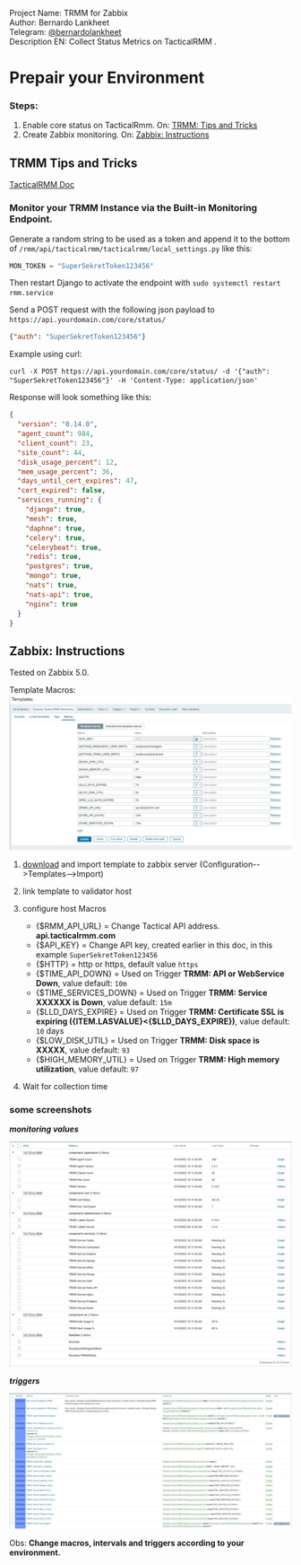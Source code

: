 Project Name: TRMM for Zabbix\
Author: Bernardo Lankheet\
Telegram: [@bernardolankheet](https://t.me/bernardolankheet)\
Description EN: Collect Status Metrics on TacticalRMM .

# Prepair your Environment
### Steps:
1. Enable core status on TacticalRmm. On: [TRMM: Tips and Tricks](https://github.com/bernardolankheet/TacticalRMM-Extras/tree/devep/Template-TRMM-for-Zabbix#trmm-tips-and-tricks)
2. Create Zabbix monitoring. On: [Zabbix: Instructions](https://github.com/bernardolankheet/TacticalRMM-Extras/tree/devep/Template-TRMM-for-Zabbix#zabbix-instructions)

## TRMM Tips and Tricks

[TacticalRMM Doc](https://docs.tacticalrmm.com/tipsntricks/#monitor-your-trmm-instance-via-the-built-in-monitoring-endpoint)

### Monitor your TRMM Instance via the Built-in Monitoring Endpoint.
Generate a random string to be used as a token and append it to the bottom of `/rmm/api/tacticalrmm/tacticalrmm/local_settings.py` like this:

```python
MON_TOKEN = "SuperSekretToken123456"
```

Then restart Django to activate the endpoint with `sudo systemctl restart rmm.service`

Send a POST request with the following json payload to `https://api.yourdomain.com/core/status/`
```json
{"auth": "SuperSekretToken123456"}
```

Example using curl:
```
curl -X POST https://api.yourdomain.com/core/status/ -d '{"auth": "SuperSekretToken123456"}' -H 'Content-Type: application/json'
```

Response will look something like this:
```json
{
  "version": "0.14.0",
  "agent_count": 984,
  "client_count": 23,
  "site_count": 44,
  "disk_usage_percent": 12,
  "mem_usage_percent": 36,
  "days_until_cert_expires": 47,
  "cert_expired": false,
  "services_running": {
    "django": true,
    "mesh": true,
    "daphne": true,
    "celery": true,
    "celerybeat": true,
    "redis": true,
    "postgres": true,
    "mongo": true,
    "nats": true,
    "nats-api": true,
    "nginx": true
  }
}
```

## Zabbix: Instructions
Tested on Zabbix 5.0. 

Template Macros:
![Template Macros](./img/macros.jpg)

1. [download](./Template-Tactical-RMM-Monitoring.xml) and import template to zabbix server (Configuration-->Templates-->Import)

2. link template to validator host

3. configure host Macros
   - {$RMM_API_URL}           = Change Tactical API address. **api.tacticalrmm.com**
   - {$API_KEY}               = Change API key, created earlier in this doc, in this example `SuperSekretToken123456`
   - {$HTTP}                  = http or https, default value `https`
   - {$TIME_API_DOWN}         = Used on Trigger **TRMM: API or WebService Down**, value default: `10m`
   - {$TIME_SERVICES_DOWN}    = Used on Trigger **TRMM: Service XXXXXX is Down**, value default: `15m`
   - {$LLD_DAYS_EXPIRE}       = Used on Trigger **TRMM: Certificate SSL is expiring ({ITEM.LASVALUE}<{$LLD_DAYS_EXPIRE})**, value default: `10` days
   - {$LOW_DISK_UTIL}         = Used on Trigger **TRMM: Disk space is XXXXX**, value default: `93`
   - {$HIGH_MEMORY_UTIL}      = Used on Trigger **TRMM: High memory utilization**, value default: `97`

4. Wait for collection time

### some screenshots
***monitoring values***

![monitoring values](./img/latestdata.jpg)

***triggers***

![Triggers](./img/triggers.jpg)


Obs: **Change macros, intervals and triggers according to your environment.**